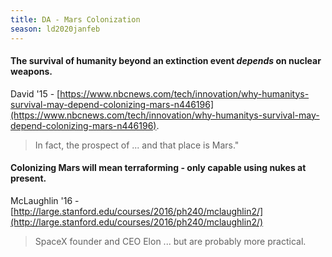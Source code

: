 ```yaml
---
title: DA - Mars Colonization
season: ld2020janfeb
---
```


#### The survival of humanity beyond an extinction event *depends* on nuclear weapons. 
David '15 - [https://www.nbcnews.com/tech/innovation/why-humanitys-survival-may-depend-colonizing-mars-n446196](https://www.nbcnews.com/tech/innovation/why-humanitys-survival-may-depend-colonizing-mars-n446196).
> In fact, the prospect of ... and that place is Mars."

#### Colonizing Mars will mean terraforming - only capable using nukes at present. 
McLaughlin '16 - [http://large.stanford.edu/courses/2016/ph240/mclaughlin2/](http://large.stanford.edu/courses/2016/ph240/mclaughlin2/)
> SpaceX founder and CEO Elon ... but are probably more practical.